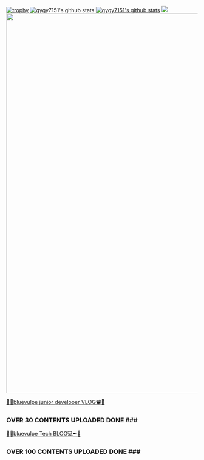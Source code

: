 [![trophy](https://github-profile-trophy.vercel.app/?username=gygy7151&row=1)](https://github.com/ryo-ma/github-profile-trophy)
![gygy7151's github stats](https://github-readme-stats.vercel.app/api?username=gygy7151&show_icons=true)
[![gygy7151's github stats](https://github-readme-stats.vercel.app/api/top-langs/?username=gygy7151&show_icons=true&hide_border=true&title_color=004386&icon_color=004386&layout=compact)](https://github.com/gygy7151)
![](https://komarev.com/ghpvc/?username=korany-lee&label=views&style=plastic&color=blue)
<img src="bio2_gif.gif" width="1000">

<a target="_blank" href="https://foxvox.tistory.com/"> 💙🦊bluevulpe junior develooer VLOG📽💙</a><br>
### OVER 30 CONTENTS UPLOADED DONE ### <br>
<a target="_blank" href="https://www.youtube.com/channel/UC8tyIHA9NzE3FcttppU8Wfg"> 💙🦊bluevulpe Tech BLOG💻✒💙</a><br>
### OVER 100 CONTENTS UPLOADED DONE ### <br>

<!--
**gygy7151/gygy7151** is a ✨ _special_ ✨ repository because its `README.md` (this file) appears on your GitHub profile.

Here are some ideas to get you started:

- 🔭 I’m currently working on ...
- 🌱 I’m currently learning ...
- 👯 I’m looking to collaborate on ...
- 🤔 I’m looking for help with ...
- 💬 Ask me about ...
- 📫 How to reach me: ...
- 😄 Pronouns: ...
- ⚡ Fun fact: ...
-->
